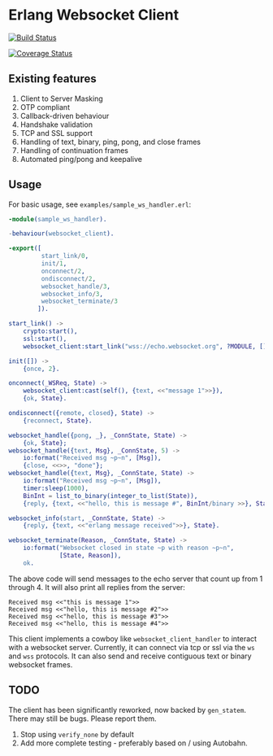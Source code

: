 # Erlang Websocket Client

[![Build Status](https://travis-ci.org/sanmiguel/websocket_client.svg?branch=master)](https://travis-ci.org/sanmiguel/websocket_client)

[![Coverage Status](https://coveralls.io/repos/github/sanmiguel/websocket_client/badge.svg?branch=master)](https://coveralls.io/github/sanmiguel/websocket_client?branch=master)

## Existing features

1. Client to Server Masking
2. OTP compliant
3. Callback-driven behaviour
3. Handshake validation
4. TCP and SSL support
5. Handling of text, binary, ping, pong, and close frames
6. Handling of continuation frames
7. Automated ping/pong and keepalive

## Usage

For basic usage, see `examples/sample_ws_handler.erl`:

```erlang
-module(sample_ws_handler).

-behaviour(websocket_client).

-export([
         start_link/0,
         init/1,
         onconnect/2,
         ondisconnect/2,
         websocket_handle/3,
         websocket_info/3,
         websocket_terminate/3
        ]).

start_link() ->
    crypto:start(),
    ssl:start(),
    websocket_client:start_link("wss://echo.websocket.org", ?MODULE, []).

init([]) ->
    {once, 2}.

onconnect(_WSReq, State) ->
    websocket_client:cast(self(), {text, <<"message 1">>}),
    {ok, State}.

ondisconnect({remote, closed}, State) ->
    {reconnect, State}.

websocket_handle({pong, _}, _ConnState, State) ->
    {ok, State};
websocket_handle({text, Msg}, _ConnState, 5) ->
    io:format("Received msg ~p~n", [Msg]),
    {close, <<>>, "done"};
websocket_handle({text, Msg}, _ConnState, State) ->
    io:format("Received msg ~p~n", [Msg]),
    timer:sleep(1000),
    BinInt = list_to_binary(integer_to_list(State)),
    {reply, {text, <<"hello, this is message #", BinInt/binary >>}, State + 1}.

websocket_info(start, _ConnState, State) ->
    {reply, {text, <<"erlang message received">>}, State}.

websocket_terminate(Reason, _ConnState, State) ->
    io:format("Websocket closed in state ~p with reason ~p~n",
              [State, Reason]),
    ok.
```

The above code will send messages to the echo server that count up
from 1 through 4. It will also print all replies from the server:

```
Received msg <<"this is message 1">>
Received msg <<"hello, this is message #2">>
Received msg <<"hello, this is message #3">>
Received msg <<"hello, this is message #4">>
```

This client implements a cowboy like `websocket_client_handler` to
interact with a websocket server. Currently, it can connect via tcp or
ssl via the `ws` and `wss` protocols. It can also send and receive
contiguous text or binary websocket frames.

## TODO

The client has been significantly reworked, now backed by `gen_statem`. There may still be bugs.
Please report them.

1. Stop using `verify_none` by default
2. Add more complete testing - preferably based on / using Autobahn.
